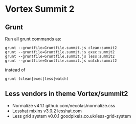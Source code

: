 # Vortex Summit 2 

## Grunt 
Run all grunt commands as: 
```
grunt --gruntfile=Gruntfile.summit.js clean:summit2
grunt --gruntfile=Gruntfile.summit.js exec:summit2
grunt --gruntfile=Gruntfile.summit.js less:summit2
grunt --gruntfile=Gruntfile.summit.js watch:summit2
```

instead of 

```
grunt (clean|exec|less|watch)
```

## Less vendors in theme Vortex/summit2

- Normalize v4.1.1 github.com/necolas/normalize.css
- Lesshat mixins v3.0.2 lesshat.com
- Less grid system v0.0.1 goodpixels.co.uk/less-grid-system